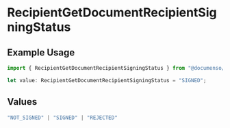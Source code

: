 # RecipientGetDocumentRecipientSigningStatus

## Example Usage

```typescript
import { RecipientGetDocumentRecipientSigningStatus } from "@documenso/sdk-typescript/models/operations";

let value: RecipientGetDocumentRecipientSigningStatus = "SIGNED";
```

## Values

```typescript
"NOT_SIGNED" | "SIGNED" | "REJECTED"
```